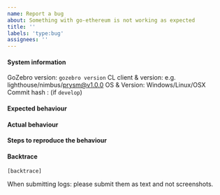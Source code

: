 ```yaml
---
name: Report a bug
about: Something with go-ethereum is not working as expected
title: ''
labels: 'type:bug'
assignees: ''
---
```


#### System information

GoZebro version: `gozebro version`
CL client & version: e.g. lighthouse/nimbus/prysm@v1.0.0
OS & Version: Windows/Linux/OSX
Commit hash : (if `develop`)

#### Expected behaviour


#### Actual behaviour


#### Steps to reproduce the behaviour


#### Backtrace

````
[backtrace]
````

When submitting logs: please submit them as text and not screenshots.
